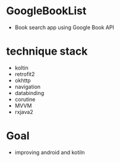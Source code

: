 # GoogleBookList
- Book search app using Google Book API


# technique stack 
- koltin
- retrofit2
- okhttp
- navigation
- databinding
- corutine
- MVVM
- rxjava2

# Goal 
- improving android and kotiln 
